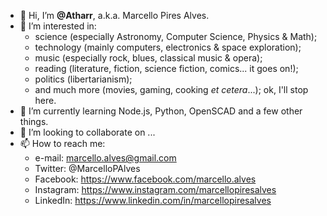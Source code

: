 - 👋 Hi, I’m __@Atharr__, a.k.a. Marcello Pires Alves.
- 👀 I’m interested in:
	- science (especially Astronomy, Computer Science, Physics & Math);
	- technology (mainly computers, electronics & space exploration);
	- music (especially rock, blues, classical music & opera);
	- reading (literature, fiction, science fiction, comics... it goes on!);
	- politics (libertarianism);
	- and much more (movies, gaming, cooking _et cetera_...); ok, I'll stop here.
- 🌱 I’m currently learning Node.js, Python, OpenSCAD and a few other things.
- 💞️ I’m looking to collaborate on ...
- 📫 How to reach me: 
	- e-mail: marcello.alves@gmail.com
	- Twitter: @MarcelloPAlves
	- Facebook: https://www.facebook.com/marcello.alves
	- Instagram: https://www.instagram.com/marcellopiresalves
	- LinkedIn: https://www.linkedin.com/in/marcellopiresalves
	

<!---
Atharr/Atharr is a ✨ special ✨ repository because its `README.md` (this file) appears on your GitHub profile.
You can click the Preview link to take a look at your changes.
--->
